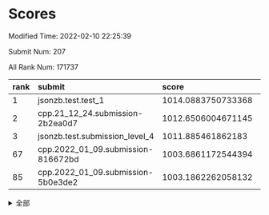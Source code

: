 # Scores

Modified Time: 2022-02-10 22:25:39

Submit Num: 207

All Rank Num: 171737

| rank |               submit               |       score        |       sigma        | pk_num |
| :--- | :--------------------------------- | :----------------- | :----------------- | :----- |
| 1    | jsonzb.test.test_1                 | 1014.0883750733368 | 0.8329737290850363 | 3318   |
| 2    | cpp.21_12_24.submission-2b2ea0d7   | 1012.6506004671145 | 0.8004527056127752 | 3318   |
| 3    | jsonzb.test.submission_level_4     | 1011.885461862183  | 0.7910810220580338 | 3316   |
| 67   | cpp.2022_01_09.submission-816672bd | 1003.6861172544394 | 0.7193403021309386 | 3314   |
| 85   | cpp.2022_01_09.submission-5b0e3de2 | 1003.1862262058132 | 0.7256394946352339 | 3312   |


<details>
<summary>全部</summary>

| rank |                 submit                 |       score        |       sigma        | pk_num |
| :--- | :------------------------------------- | :----------------- | :----------------- | :----- |
| 1    | jsonzb.test.test_1                     | 1014.0883750733368 | 0.8329737290850363 | 3318   |
| 2    | cpp.21_12_24.submission-2b2ea0d7       | 1012.6506004671145 | 0.8004527056127752 | 3318   |
| 3    | jsonzb.test.submission_level_4         | 1011.885461862183  | 0.7910810220580338 | 3316   |
| 4    | gobigger.level_3.submission_level_3_46 | 1011.7924429734104 | 0.7836654676162558 | 3319   |
| 5    | gobigger.level_3.submission_level_3_42 | 1011.6539543656987 | 0.7527425024895484 | 3316   |
| 6    | gobigger.level_3.submission_level_3_43 | 1011.5869510233323 | 0.7896436398106315 | 3316   |
| 7    | gobigger.level_3.submission_level_3_10 | 1011.328720350194  | 0.7819874296553009 | 3322   |
| 8    | gobigger.level_3.submission_level_3_34 | 1011.24821548009   | 0.7711997766067842 | 3321   |
| 9    | gobigger.level_3.submission_level_3_8  | 1011.1166977154239 | 0.7566510753270264 | 3318   |
| 10   | gobigger.level_3.submission_level_3_31 | 1011.0201859493174 | 0.7698627052329527 | 3324   |
| 11   | gobigger.level_3.submission_level_3_9  | 1010.995628204823  | 0.7654744393106017 | 3319   |
| 12   | gobigger.level_3.submission_level_3_4  | 1010.9399914562392 | 0.7494212642814706 | 3313   |
| 13   | gobigger.level_3.submission_level_3_1  | 1010.9296742387552 | 0.7848737243623085 | 3320   |
| 14   | gobigger.level_3.submission_level_3_22 | 1010.7468538432073 | 0.7671275007511044 | 3318   |
| 15   | gobigger.level_3.submission_level_3_36 | 1010.6108533358705 | 0.7468489181118634 | 3321   |
| 16   | gobigger.level_3.submission_level_3_20 | 1010.5253379922127 | 0.7511530788363652 | 3321   |
| 17   | gobigger.level_3.submission_level_3_6  | 1010.4754732864943 | 0.7678968617774047 | 3325   |
| 18   | gobigger.level_3.submission_level_3_27 | 1010.3296115913579 | 0.7618375186920129 | 3320   |
| 19   | gobigger.level_3.submission_level_3_12 | 1010.3133877927187 | 0.7747037006612705 | 3320   |
| 20   | gobigger.level_3.submission_level_3_28 | 1010.3040545053962 | 0.7850461968383784 | 3319   |
| 21   | gobigger.level_3.submission_level_3_13 | 1010.2961524389212 | 0.7778777888725226 | 3319   |
| 22   | gobigger.level_3.submission_level_3_48 | 1010.2654178225694 | 0.777169984771727  | 3317   |
| 23   | gobigger.level_3.submission_level_3_30 | 1010.2256639720711 | 0.7655664531951338 | 3316   |
| 24   | gobigger.level_3.submission_level_3_45 | 1010.2031260296654 | 0.7589695128620917 | 3322   |
| 25   | gobigger.level_3.submission_level_3_41 | 1010.1924349152843 | 0.7502784979669875 | 3317   |
| 26   | gobigger.level_3.submission_level_3_26 | 1010.1867559017779 | 0.7552810958445172 | 3318   |
| 27   | gobigger.level_3.submission_level_3_23 | 1010.171164284212  | 0.7665353836569434 | 3320   |
| 28   | gobigger.level_3.submission_level_3_49 | 1010.1021441679328 | 0.7713914323835238 | 3320   |
| 29   | gobigger.level_3.submission_level_3_5  | 1010.0693458964588 | 0.7666238308635626 | 3318   |
| 30   | gobigger.level_3.submission_level_3_7  | 1010.0528359818763 | 0.7728399171677941 | 3320   |
| 31   | gobigger.level_3.submission_level_3_44 | 1009.9577355063326 | 0.768376872146531  | 3317   |
| 32   | gobigger.level_3.submission_level_3_0  | 1009.6839326418844 | 0.7812954259854704 | 3314   |
| 33   | gobigger.level_3.submission_level_3_40 | 1009.6257711920334 | 0.7527600689922632 | 3323   |
| 34   | gobigger.level_3.submission_level_3_39 | 1009.5892699127904 | 0.7571686721947447 | 3316   |
| 35   | gobigger.level_3.submission_level_3_11 | 1009.5562117496727 | 0.7732610246060696 | 3317   |
| 36   | gobigger.level_3.submission_level_3_29 | 1009.4523020138581 | 0.7537076864707019 | 3320   |
| 37   | gobigger.level_3.submission_level_3_14 | 1009.4087852338995 | 0.74651361773086   | 3316   |
| 38   | gobigger.level_3.submission_level_3_15 | 1009.3984356658647 | 0.7555285678072267 | 3321   |
| 39   | gobigger.level_3.submission_level_3_37 | 1009.3387333311084 | 0.7571504696341932 | 3315   |
| 40   | gobigger.level_3.submission_level_3_2  | 1009.2481072147576 | 0.74055956371986   | 3323   |
| 41   | gobigger.level_3.submission_level_3_19 | 1009.1936255513518 | 0.755815830675833  | 3324   |
| 42   | gobigger.level_3.submission_level_3_24 | 1009.1533897879507 | 0.7344399369455838 | 3324   |
| 43   | gobigger.level_3.submission_level_3_32 | 1009.1454381566347 | 0.7517810535883711 | 3317   |
| 44   | gobigger.level_3.submission_level_3_3  | 1008.9607385134163 | 0.750629292025686  | 3320   |
| 45   | gobigger.level_3.submission_level_3_47 | 1008.9479341160444 | 0.7652726776030097 | 3320   |
| 46   | gobigger.level_3.submission_level_3_16 | 1008.9107078371769 | 0.7468765838851082 | 3316   |
| 47   | gobigger.level_3.submission_level_3_38 | 1008.9090356320947 | 0.7375639778973657 | 3317   |
| 48   | gobigger.level_3.submission_level_3_21 | 1008.807527290863  | 0.7454395883507293 | 3317   |
| 49   | gobigger.level_3.submission_level_3_33 | 1008.6270060977954 | 0.7431917132249122 | 3314   |
| 50   | gobigger.level_3.submission_level_3_18 | 1008.6020471995928 | 0.7556454698276831 | 3318   |
| 51   | gobigger.level_3.submission_level_3_25 | 1008.4826391170446 | 0.7349990077790632 | 3317   |
| 52   | gobigger.level_3.submission_level_3_35 | 1008.2240699583401 | 0.757277245776243  | 3313   |
| 53   | gobigger.level_3.submission_level_3_17 | 1008.2132146386689 | 0.7426529537378728 | 3317   |
| 54   | gobigger.level_1.submission_level_1_34 | 1004.6660457519206 | 0.7300547613759751 | 3316   |
| 55   | gobigger.level_1.submission_level_1_4  | 1004.4782838200418 | 0.7287629442749893 | 3319   |
| 56   | gobigger.level_1.submission_level_1_11 | 1004.3607674457984 | 0.7226427547786645 | 3318   |
| 57   | gobigger.level_1.submission_level_1_31 | 1004.3159815859858 | 0.7275321885168564 | 3316   |
| 58   | gobigger.level_1.submission_level_1_33 | 1004.2492252555955 | 0.7245438008063625 | 3320   |
| 59   | gobigger.level_1.submission_level_1_29 | 1004.15777887415   | 0.7150194610808466 | 3320   |
| 60   | gobigger.level_1.submission_level_1_32 | 1004.1390602022748 | 0.7184867151480615 | 3317   |
| 61   | gobigger.level_1.submission_level_1_39 | 1004.0494035873122 | 0.7282759012445694 | 3318   |
| 62   | gobigger.level_1.submission_level_1_20 | 1004.0322465082675 | 0.7200087362923797 | 3325   |
| 63   | gobigger.level_1.submission_level_1_21 | 1003.9788386064031 | 0.7310401666961185 | 3322   |
| 64   | gobigger.level_1.submission_level_1_28 | 1003.9141540202108 | 0.7365888064688522 | 3314   |
| 65   | gobigger.level_1.submission_level_1_13 | 1003.7639231192063 | 0.7101606802602205 | 3318   |
| 66   | gobigger.level_1.submission_level_1_1  | 1003.7102616316989 | 0.7152015770853722 | 3318   |
| 67   | cpp.2022_01_09.submission-816672bd     | 1003.6861172544394 | 0.7193403021309386 | 3314   |
| 68   | gobigger.level_1.submission_level_1_10 | 1003.6195745654056 | 0.7234000224299666 | 3321   |
| 69   | gobigger.level_1.submission_level_1_37 | 1003.5792269988992 | 0.7105659305867752 | 3316   |
| 70   | gobigger.level_1.submission_level_1_22 | 1003.5576503145998 | 0.7259287653979801 | 3321   |
| 71   | gobigger.level_1.submission_level_1_15 | 1003.5531302536639 | 0.7219321043407467 | 3316   |
| 72   | gobigger.level_1.submission_level_1_35 | 1003.543563132759  | 0.7209795079845599 | 3323   |
| 73   | gobigger.level_1.submission_level_1_48 | 1003.5141379412256 | 0.7114583304039872 | 3321   |
| 74   | gobigger.level_1.submission_level_1_6  | 1003.5122795687374 | 0.7156637965286348 | 3318   |
| 75   | gobigger.level_1.submission_level_1_0  | 1003.4795076298593 | 0.7362988694511587 | 3319   |
| 76   | gobigger.level_1.submission_level_1_30 | 1003.4529071434824 | 0.7169337444492558 | 3318   |
| 77   | gobigger.level_1.submission_level_1_16 | 1003.4510355467836 | 0.7152180944573874 | 3322   |
| 78   | gobigger.level_1.submission_level_1_27 | 1003.3770457359516 | 0.7136867932820716 | 3321   |
| 79   | gobigger.level_1.submission_level_1_44 | 1003.3653199172551 | 0.7211402132923934 | 3321   |
| 80   | gobigger.level_1.submission_level_1_45 | 1003.3311198453086 | 0.7190481318507925 | 3318   |
| 81   | gobigger.level_1.submission_level_1_14 | 1003.318155622093  | 0.7144054545575506 | 3315   |
| 82   | gobigger.level_1.submission_level_1_19 | 1003.294754953557  | 0.7096805021025899 | 3313   |
| 83   | gobigger.level_1.submission_level_1_12 | 1003.2659268066475 | 0.71850106869227   | 3316   |
| 84   | gobigger.level_1.submission_level_1_40 | 1003.20360695764   | 0.7222216309395235 | 3318   |
| 85   | cpp.2022_01_09.submission-5b0e3de2     | 1003.1862262058132 | 0.7256394946352339 | 3312   |
| 86   | gobigger.level_1.submission_level_1_41 | 1003.1699302885204 | 0.7089053410422852 | 3320   |
| 87   | gobigger.level_1.submission_level_1_17 | 1003.0050508655827 | 0.7176625042909999 | 3318   |
| 88   | gobigger.level_1.submission_level_1_8  | 1002.9878526633861 | 0.7186136401287523 | 3322   |
| 89   | gobigger.level_1.submission_level_1_47 | 1002.9725267835148 | 0.7114128978014865 | 3316   |
| 90   | gobigger.level_1.submission_level_1_23 | 1002.9695587397994 | 0.7051129998814468 | 3318   |
| 91   | gobigger.level_1.submission_level_1_7  | 1002.9688888690551 | 0.7064979451301853 | 3315   |
| 92   | gobigger.level_1.submission_level_1_9  | 1002.9484962742259 | 0.7184579962098523 | 3318   |
| 93   | gobigger.level_1.submission_level_1_46 | 1002.8442626060352 | 0.7002557299033864 | 3321   |
| 94   | gobigger.level_1.submission_level_1_49 | 1002.8259280188759 | 0.718015568044973  | 3316   |
| 95   | gobigger.level_1.submission_level_1_38 | 1002.7087914288082 | 0.7139880573666657 | 3322   |
| 96   | gobigger.level_1.submission_level_1_5  | 1002.6474041500613 | 0.7219413211707055 | 3316   |
| 97   | gobigger.level_1.submission_level_1_18 | 1002.6018392000933 | 0.7126999993059034 | 3316   |
| 98   | gobigger.level_1.submission_level_1_2  | 1002.58611236091   | 0.7169164543304637 | 3322   |
| 99   | gobigger.level_1.submission_level_1_43 | 1002.5634916912048 | 0.7128654521820481 | 3315   |
| 100  | gobigger.level_1.submission_level_1_24 | 1002.4610676242029 | 0.707084342437726  | 3317   |
| 101  | gobigger.level_1.submission_level_1_25 | 1002.3269893498784 | 0.7149846201578668 | 3314   |
| 102  | gobigger.level_1.submission_level_1_36 | 1002.2247047308474 | 0.700216277098124  | 3313   |
| 103  | gobigger.level_1.submission_level_1_26 | 1002.1363720730197 | 0.7157951688974387 | 3318   |
| 104  | gobigger.level_1.submission_level_1_3  | 1002.1227512962296 | 0.7152744443870486 | 3315   |
| 105  | gobigger.level_1.submission_level_1_42 | 1000.9720823381364 | 0.7088286810027183 | 3322   |
| 106  | gobigger.random.submission_random_48   | 998.0111100810425  | 0.7168429764757689 | 3319   |
| 107  | gobigger.random.submission_random_42   | 997.2684843824154  | 0.708770339641491  | 3322   |
| 108  | gobigger.random.submission_random_7    | 997.2011092788139  | 0.6994126457585506 | 3316   |
| 109  | gobigger.random.submission_random_34   | 997.0502118823327  | 0.6981298754093266 | 3318   |
| 110  | gobigger.random.submission_random_40   | 996.9532807906988  | 0.7019740661076929 | 3321   |
| 111  | gobigger.random.submission_random_6    | 996.9436521438906  | 0.7071315758798676 | 3313   |
| 112  | gobigger.random.submission_random_0    | 996.8243011034326  | 0.7015964687635851 | 3323   |
| 113  | gobigger.random.submission_random_36   | 996.8098710338762  | 0.7171094902169981 | 3318   |
| 114  | gobigger.random.submission_random_21   | 996.6909067975305  | 0.7013560794960882 | 3320   |
| 115  | gobigger.random.submission_random_31   | 996.5886162553737  | 0.7067835470070227 | 3323   |
| 116  | gobigger.random.submission_random_2    | 996.5467685901447  | 0.7041242203268623 | 3313   |
| 117  | gobigger.random.submission_random_29   | 996.5251111961394  | 0.7040668602474094 | 3315   |
| 118  | gobigger.random.submission_random_14   | 996.5250539520164  | 0.7065747776245456 | 3315   |
| 119  | gobigger.random.submission_random_25   | 996.5196565072703  | 0.7093855409799921 | 3319   |
| 120  | gobigger.random.submission_random_38   | 996.4498750464078  | 0.7097814399072134 | 3316   |
| 121  | gobigger.random.submission_random_24   | 996.4297430651967  | 0.7147116007402505 | 3319   |
| 122  | gobigger.random.submission_random_23   | 996.4246460698105  | 0.6993206456934724 | 3318   |
| 123  | gobigger.random.submission_random_16   | 996.3906044386794  | 0.7162304063732806 | 3323   |
| 124  | gobigger.random.submission_random_46   | 996.3413295811428  | 0.7291948198084368 | 3317   |
| 125  | gobigger.random.submission_random_28   | 996.2914801710165  | 0.7003905565482358 | 3321   |
| 126  | gobigger.random.submission_random_39   | 996.1289140033417  | 0.7001128597863742 | 3319   |
| 127  | gobigger.random.submission_random_3    | 995.8869264032043  | 0.7195006010417324 | 3320   |
| 128  | gobigger.random.submission_random_15   | 995.871020543672   | 0.702396764186079  | 3321   |
| 129  | gobigger.random.submission_random_19   | 995.8263346670033  | 0.7135842163828352 | 3320   |
| 130  | gobigger.random.submission_random_45   | 995.7622863781172  | 0.7116747166187102 | 3320   |
| 131  | gobigger.random.submission_random_18   | 995.7353322730443  | 0.721252117180697  | 3321   |
| 132  | gobigger.random.submission_random_4    | 995.7141429106879  | 0.705120419936606  | 3324   |
| 133  | gobigger.random.submission_random_11   | 995.6311375933175  | 0.7183370587075478 | 3315   |
| 134  | gobigger.random.submission_random_30   | 995.6162340525444  | 0.7249494907069144 | 3316   |
| 135  | gobigger.random.submission_random_12   | 995.564359592947   | 0.7186715257788129 | 3319   |
| 136  | gobigger.random.submission_random_9    | 995.4989072619849  | 0.7267863199033444 | 3324   |
| 137  | gobigger.random.submission_random_17   | 995.4704755447377  | 0.7043902493607255 | 3320   |
| 138  | gobigger.random.submission_random_8    | 995.4461454777236  | 0.719036756833296  | 3320   |
| 139  | gobigger.random.submission_random_43   | 995.4274514847584  | 0.7098115078281767 | 3310   |
| 140  | gobigger.random.submission_random_33   | 995.4274244943878  | 0.6945102051125123 | 3317   |
| 141  | gobigger.random.submission_random_5    | 995.4255949269831  | 0.6982914179454046 | 3319   |
| 142  | gobigger.random.submission_random_47   | 995.4076558091652  | 0.7182131932782432 | 3316   |
| 143  | gobigger.random.submission_random_37   | 995.3604754938647  | 0.7127189106053256 | 3313   |
| 144  | gobigger.random.submission_random_27   | 995.2689413626963  | 0.7036892626364362 | 3320   |
| 145  | gobigger.random.submission_random_49   | 995.233485800892   | 0.7260720760245696 | 3318   |
| 146  | gobigger.random.submission_random_10   | 995.1832247521412  | 0.7087552080238467 | 3325   |
| 147  | gobigger.random.submission_random_22   | 995.16222946237    | 0.7151430869276484 | 3318   |
| 148  | gobigger.random.submission_random_44   | 995.133717190545   | 0.7175732246961894 | 3322   |
| 149  | gobigger.random.submission_random_1    | 995.1265741124812  | 0.7046122913481783 | 3314   |
| 150  | gobigger.random.submission_random_13   | 995.0082546397953  | 0.7175207388151735 | 3321   |
| 151  | gobigger.random.submission_random_35   | 994.9405032612981  | 0.7199510631941691 | 3319   |
| 152  | gobigger.random.submission_random_26   | 994.8621473382879  | 0.7204425090646664 | 3323   |
| 153  | gobigger.random.submission_random_32   | 994.8382191969226  | 0.7301433175931321 | 3316   |
| 154  | gobigger.random.submission_random_20   | 994.7042809176208  | 0.7162123122832879 | 3316   |
| 155  | gobigger.random.submission_random_41   | 994.6156663058756  | 0.7319256527379296 | 3315   |
| 156  | gobigger.level_2.submission_level_2_2  | 994.3620149458156  | 0.7222554619394801 | 3323   |
| 157  | gobigger.level_2.submission_level_2_29 | 993.7595974603614  | 0.7375923867461011 | 3322   |
| 158  | gobigger.level_2.submission_level_2_38 | 993.6715251199349  | 0.7251976935714151 | 3322   |
| 159  | gobigger.level_2.submission_level_2_14 | 993.522503325949   | 0.7395754371214676 | 3313   |
| 160  | gobigger.level_2.submission_level_2_7  | 993.4398538045488  | 0.7141216901274843 | 3327   |
| 161  | gobigger.level_2.submission_level_2_15 | 993.3908479988308  | 0.7555365388281063 | 3321   |
| 162  | gobigger.level_2.submission_level_2_37 | 993.3698203747675  | 0.7402686616404364 | 3319   |
| 163  | gobigger.level_2.submission_level_2_39 | 993.0429505372291  | 0.7378193111845087 | 3315   |
| 164  | gobigger.level_2.submission_level_2_6  | 992.8758208309685  | 0.7473342189595202 | 3323   |
| 165  | gobigger.level_2.submission_level_2_34 | 992.8092243194974  | 0.735639223490838  | 3322   |
| 166  | gobigger.level_2.submission_level_2_23 | 992.7281214698097  | 0.7331717984083996 | 3321   |
| 167  | gobigger.level_2.submission_level_2_31 | 992.6979864732085  | 0.7233209717563475 | 3325   |
| 168  | gobigger.level_2.submission_level_2_8  | 992.6465517529086  | 0.7390295611734407 | 3313   |
| 169  | gobigger.level_2.submission_level_2_12 | 992.6440177424022  | 0.7402477525608536 | 3318   |
| 170  | gobigger.level_2.submission_level_2_11 | 992.5527012654007  | 0.7482522497863786 | 3320   |
| 171  | gobigger.level_2.submission_level_2_18 | 992.5276473175002  | 0.7320854768268775 | 3317   |
| 172  | gobigger.level_2.submission_level_2_45 | 992.5252689098667  | 0.7396199320867975 | 3321   |
| 173  | gobigger.level_2.submission_level_2_30 | 992.3930363314644  | 0.7169385098351089 | 3318   |
| 174  | gobigger.level_2.submission_level_2_4  | 992.3601496664643  | 0.750327875591464  | 3320   |
| 175  | gobigger.level_2.submission_level_2_43 | 992.3158625554872  | 0.7392980211355807 | 3316   |
| 176  | gobigger.level_2.submission_level_2_27 | 992.292080975085   | 0.7442760798184386 | 3321   |
| 177  | gobigger.level_2.submission_level_2_0  | 992.1397493456067  | 0.7546985238552868 | 3320   |
| 178  | gobigger.level_2.submission_level_2_40 | 992.0298862817616  | 0.7441932347140316 | 3315   |
| 179  | gobigger.level_2.submission_level_2_35 | 991.9963611919744  | 0.7297782793439612 | 3323   |
| 180  | gobigger.level_2.submission_level_2_1  | 991.9558409833693  | 0.7453745703878913 | 3319   |
| 181  | gobigger.level_2.submission_level_2_32 | 991.9505087055883  | 0.7506056249958584 | 3322   |
| 182  | gobigger.level_2.submission_level_2_5  | 991.9085902470096  | 0.7441831700545978 | 3321   |
| 183  | gobigger.level_2.submission_level_2_20 | 991.9046206788494  | 0.7464061689869451 | 3321   |
| 184  | gobigger.level_2.submission_level_2_3  | 991.8439557195771  | 0.7264660163306806 | 3325   |
| 185  | gobigger.level_2.submission_level_2_26 | 991.8018151450316  | 0.7437843698564363 | 3317   |
| 186  | gobigger.level_2.submission_level_2_46 | 991.6404383348751  | 0.7492950704232868 | 3319   |
| 187  | gobigger.level_2.submission_level_2_21 | 991.5587476624981  | 0.7490505163485337 | 3315   |
| 188  | gobigger.level_2.submission_level_2_17 | 991.5391801647794  | 0.755796985711016  | 3320   |
| 189  | gobigger.level_2.submission_level_2_9  | 991.5227482480038  | 0.7431687998839769 | 3318   |
| 190  | gobigger.level_2.submission_level_2_49 | 991.506169504306   | 0.7310085008105022 | 3314   |
| 191  | gobigger.level_2.submission_level_2_42 | 991.4937013936426  | 0.7574528917862757 | 3320   |
| 192  | gobigger.level_2.submission_level_2_19 | 991.4727924561078  | 0.7467098580323749 | 3315   |
| 193  | gobigger.level_2.submission_level_2_10 | 991.4389572863466  | 0.7455602372605327 | 3321   |
| 194  | gobigger.level_2.submission_level_2_47 | 991.4221652089465  | 0.7515390906159956 | 3316   |
| 195  | gobigger.level_2.submission_level_2_25 | 991.4189277629685  | 0.7438716560752482 | 3317   |
| 196  | gobigger.level_2.submission_level_2_22 | 991.3281584701431  | 0.7565789449025774 | 3319   |
| 197  | gobigger.level_2.submission_level_2_28 | 991.2279531590087  | 0.7358252172142961 | 3318   |
| 198  | gobigger.level_2.submission_level_2_48 | 991.1481473790532  | 0.7437486829933715 | 3316   |
| 199  | gobigger.level_2.submission_level_2_44 | 991.0939914575788  | 0.7517965729231519 | 3314   |
| 200  | gobigger.level_2.submission_level_2_41 | 991.0875724245245  | 0.7376533219264106 | 3322   |
| 201  | gobigger.level_2.submission_level_2_33 | 990.9240398832816  | 0.7695326883419065 | 3319   |
| 202  | gobigger.level_2.submission_level_2_13 | 990.8975306706658  | 0.7535857211047523 | 3320   |
| 203  | gobigger.level_2.submission_level_2_16 | 990.5875738168197  | 0.7664658264141163 | 3320   |
| 204  | gobigger.level_2.submission_level_2_24 | 990.0622976786786  | 0.7461791118744939 | 3320   |
| 205  | gobigger.level_2.submission_level_2_36 | 990.0373657318976  | 0.765701434632337  | 3313   |
| 206  | gobigger.none.submission_none_1        | 978.9547498241516  | 1.202249663278786  | 3318   |
| 207  | gobigger.none.submission_none_0        | 978.9472484380817  | 1.1865120559448377 | 3322   |

</details>